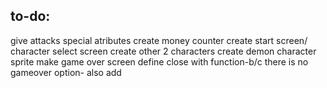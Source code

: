 ## to-do:
give attacks special atributes 
create money counter 
create start screen/ character select screen 
create other 2 characters 
create demon character sprite
make game over screen 
define close with function-b/c there is no gameover option- also add 